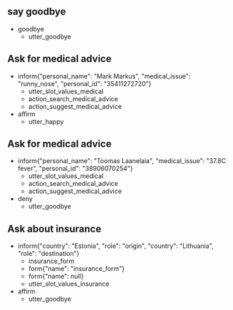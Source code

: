## say goodbye
* goodbye
  - utter_goodbye


## Ask for medical advice
* inform{"personal_name": "Mark Markus", "medical_issue": "runny_nose", "personal_id": "35411272720"}
    - utter_slot_values_medical
    - action_search_medical_advice
    - action_suggest_medical_advice
* affirm
  - utter_happy


## Ask for medical advice
* inform{"personal_name": "Toomas Laanelaia", "medical_issue": "37.8C fever", "personal_id": "38906070254"}
    - utter_slot_values_medical
    - action_search_medical_advice
    - action_suggest_medical_advice
* deny
  - utter_goodbye


## Ask about insurance
* inform{"country": "Estonia", "role": "origin", "country": "Lithuania", "role": "destination"}
  - insurance_form
  - form{"name": "insurance_form"}
  - form{"name": null}
  - utter_slot_values_insurance
* affirm
  - utter_goodbye
